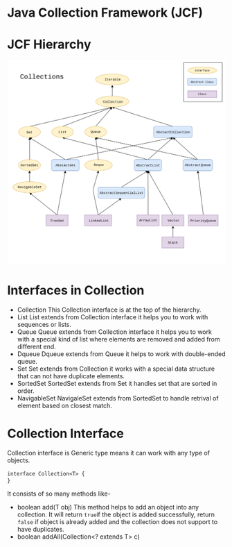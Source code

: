 # Java Collection Framework (JCF)

# JCF Hierarchy

![](./Java_util_Collection_hierarchy.jpg)

# Interfaces in Collection

- Collection
  This Collection interface is at the top of the hierarchy.
- List
  List extends from Collection interface it helps you to work with sequences or lists. 
- Queue
  Queue extends from Collection interface it helps you to work with a special kind of list where elements are removed and added from different end.
- Dqueue
  Dqueue extends from Queue it helps to work with double-ended queue.
- Set
  Set extends from Collection it works with a special data structure that can not have duplicate elements.
- SortedSet
  SortedSet extends from Set it handles set that are sorted in order.
- NavigableSet
  NavigaleSet extends from SortedSet to handle retrival of element based on closest match.

# Collection Interface

Collection interface is Generic type means it can work with any type of objects.

```
interface Collection<T> {
}
```

It consists of so many methods like-

- boolean add(T obj)
  This method helps to add an object into any collection. It will return `true`if the object is added successfully, return `false` if object is already added and the collection does not support to have duplicates.
- boolean addAll(Collection<? extends T> c)
